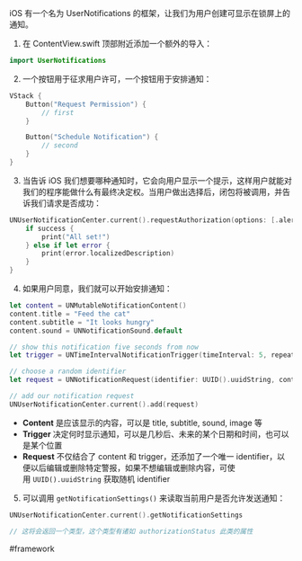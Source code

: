 iOS 有一个名为 UserNotifications 的框架，让我们为用户创建可显示在锁屏上的通知。

1. 在 ContentView.swift 顶部附近添加一个额外的导入：

```swift
import UserNotifications
```

2. 一个按钮用于征求用户许可，一个按钮用于安排通知：

```swift
VStack {
    Button("Request Permission") {
        // first
    }

    Button("Schedule Notification") {
        // second
    }
}
```

3. 当告诉 iOS 我们想要哪种通知时，它会向用户显示一个提示，这样用户就能对我们的程序能做什么有最终决定权。当用户做出选择后，闭包将被调用，并告诉我们请求是否成功：

```swift
UNUserNotificationCenter.current().requestAuthorization(options: [.alert, .badge, .sound]) { success, error in
    if success {
        print("All set!")
    } else if let error {
        print(error.localizedDescription)
    }
}
```

4. 如果用户同意，我们就可以开始安排通知：

```swift
let content = UNMutableNotificationContent()
content.title = "Feed the cat"
content.subtitle = "It looks hungry"
content.sound = UNNotificationSound.default

// show this notification five seconds from now
let trigger = UNTimeIntervalNotificationTrigger(timeInterval: 5, repeats: false)

// choose a random identifier
let request = UNNotificationRequest(identifier: UUID().uuidString, content: content, trigger: trigger)

// add our notification request
UNUserNotificationCenter.current().add(request)
```

- **Content** 是应该显示的内容，可以是 title, subtitle, sound, image 等
- **Trigger** 决定何时显示通知，可以是几秒后、未来的某个日期和时间，也可以是某个位置
- **Request** 不仅结合了 content 和 trigger，还添加了一个唯一 identifier，以便以后编辑或删除特定警报，如果不想编辑或删除内容，可使用 `UUID().uuidString` 获取随机 identifier

5. 可以调用 `getNotificationSettings()` 来读取当前用户是否允许发送通知：

```swift
UNUserNotificationCenter.current().getNotificationSettings

// 这将会返回一个类型，这个类型有诸如 authorizationStatus 此类的属性
```

#framework 